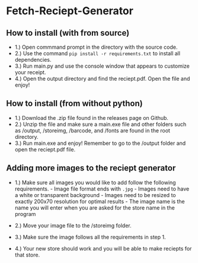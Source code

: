 # Fetch-Reciept-Generator

## How to install (with from source)

- 1.) Open commmand prompt in the directory with the source code. 
- 2.) Use the command `pip install -r requirements.txt` to install all dependencies.
- 3.) Run main.py and use the console window that appears to customize your receipt.
- 4.) Open the output directory and find the reciept.pdf. Open the file and enjoy!

## How to install (from without python)

- 1.) Download the .zip file found in the releases page on Github.
- 2.) Unzip the file and make sure a main.exe file and other folders such as /output, /storeimg, /barcode, and /fonts are found in the root directory.
- 3.) Run main.exe and enjoy! Remember to go to the /output folder and open the reciept.pdf file.

## Adding more images to the reciept generator

- 1.) Make sure all images you would like to add follow the following requirements.
      - Image file format ends with `.jpg`
      - Images need to have a white or transparent background
      - Images need to be resized to exactly 200x70 resolution for optimal results
      - The image name is the name you will enter when you are asked for the store name in the program

- 2.) Move your image file to the /storeimg folder.

- 3.) Make sure the image follows all the requirements in step 1.

- 4.) Your new store should work and you will be able to make reciepts for that store.
